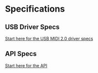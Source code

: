 # Specifications

## USB Driver Specs

[Start here for the USB MIDI 2.0 driver specs](usb-driver/usb-driver-spec-main.md)


## API Specs

[Start here for the API](api/api-spec-main.md)

## 
